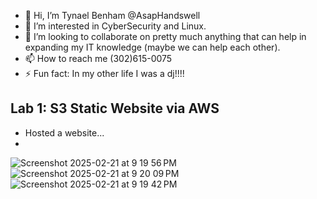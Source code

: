 - 👋 Hi, I’m Tynael Benham @AsapHandswell
- 👀 I’m interested in CyberSecurity and Linux.
- 💞️ I’m looking to collaborate on pretty much anything that can help in expanding my IT knowledge (maybe we can help each other).
- 📫 How to reach me  (302)615-0075
- ⚡ Fun fact: In my other life I was a dj!!!!

<!---
AsapHandswell/AsapHandswell is a ✨ special ✨ repository because its `README.md` (this file) appears on your GitHub profile.
You can click the Preview link to take a look at your changes.
--->
## Lab 1: S3 Static Website via AWS
- Hosted a website...
- 
  
![Screenshot 2025-02-21 at 9 19 56 PM](https://github.com/user-attachments/assets/fbe78b5a-5af7-4011-aa02-cef7f913a4db)
![Screenshot 2025-02-21 at 9 20 09 PM](https://github.com/user-attachments/assets/e3f2b96b-201d-4e91-9562-a514500b5780)
![Screenshot 2025-02-21 at 9 19 42 PM](https://github.com/user-attachments/assets/f82d2eee-4a79-415e-ad8b-22b8f0813b3e)
